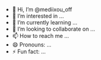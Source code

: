 - 👋 Hi, I’m @mediixou_off
- 👀 I’m interested in ...
- 🌱 I’m currently learning ...
- 💞️ I’m looking to collaborate on ...
- 📫 How to reach me ...
- 😄 Pronouns: ...
- ⚡ Fun fact: ...

<!---
mediixou_off/mediixou_off is a ✨ special ✨ repository because its `README.md` (this file) appears on your GitHub profile.
You can click the Preview link to take a look at your changes.
--->
